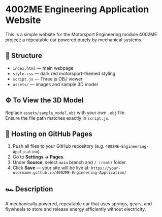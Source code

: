 # 4002ME Engineering Application Website

This is a simple website for the Motorsport Engineering module 4002ME project: a repeatable car powered purely by mechanical systems.

## 📂 Structure
- `index.html` — main webpage
- `style.css` — dark red motorsport-themed styling
- `script.js` — Three.js OBJ viewer
- `assets/` — images and sample 3D model

## ⚙️ To View the 3D Model
Replace `assets/sample_model.obj` with your own `.obj` file.  
Ensure the file path matches exactly in `script.js`.

## 🚀 Hosting on GitHub Pages
1. Push all files to your GitHub repository (e.g. `4002ME-Engineering-Application`).
2. Go to **Settings → Pages**.
3. Under **Source**, select `main` branch and `/ (root)` folder.
4. Click **Save** — your site will be live at:
   `https://your-username.github.io/4002ME-Engineering-Application/`

## 🏎️ Description
A mechanically powered, repeatable car that uses springs, gears, and flywheels to store and release energy efficiently without electricity.
